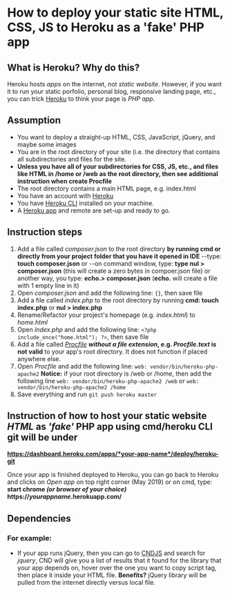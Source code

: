 # How to deploy your static site HTML, CSS, JS to Heroku as a 'fake' PHP app

## What is Heroku? Why do this?
Heroku hosts *apps* on the internet, not *static website*. However, if you want it to run your static porfolio, personal blog, responsive landing page, etc., you can trick [Heroku](https://www.heroku.com/) to think your page is *PHP app*.

## Assumption
- You want to deploy a straight-up HTML, CSS, JavaScript, jQuery, and maybe some images
- You are in the root directory of your site (i.e. the directory that contains all subdirectories and files for the site.
- **Unless you have all of your subdirectories for CSS, JS, etc., and files like HTML in /home or /web as the root directory, then see additional instruction when create Procfile**
- The root directory contains a main HTML page, e.g. index.html
- You have an account with [Heroku](https://www.heroku.com/)
- You have [Heroku CLI](https://devcenter.heroku.com/articles/heroku-cli) installed on your machine.
- A [Heroku app](https://devcenter.heroku.com/start) and remote are set-up and ready to go.

## Instruction steps
1. Add a file called *composer.json* to the root directory **by running cmd or directly from your project folder that you have it opened in IDE** --type: **touch composer.json** or --on command window, type: **type nul > composer.json** (this will create a zero bytes in compoer.json file) or another way, you type: **echo.> composer.json** (**echo.** will create a file with 1 empty line in it)
2. Open *composer.json* and add the following line: `{}`, then save file
3. Add a file called *index.php* to the root directory by running **cmd: touch index.php** or **nul > index.php**
4. Rename/Refactor your project's homepage (e.g. *index.html*) to *home.html*
5. Open *index.php* and add the following line: `<?php include_once("home.html"); ?>`, then save file
6. Add a file called [*Procfile*](https://devcenter.heroku.com/articles/procfile) ***without a file extension*, e.g. *Procfile.text* is not valid** to your app's root directory. It does not function if placed anywhere else.
7. Open *Procfile* and add the following line: `web: vendor/bin/heroku-php-apache2` **Notice:** if your root directory is /web or /home, then add the following line `web: vendor/bin/heroku-php-apache2 /web` or `web: vendor/bin/heroku-php-apache2 /home`
8. Save everything and run `git push heroku master`

## Instruction of how to host your static website *HTML* as *'fake'* PHP app using cmd/heroku CLI git will be under

**https://dashboard.heroku.com/apps/*your-app-name*/deploy/heroku-git**

Once your app is finished deployed to Heroku, you can go back to Heroku and clicks on *Open app* on top right corner (May 2019) or on cmd, type: **start chrome *(or browser of your choice)* https://*yourappname*.herokuapp.com/**

## Dependencies
### For example:
- If your app runs jQuery, then you can go to [CNDJS](https://cdnjs.com/) and search for *jquery*, CND will give you a list of results that it found for the library that your app depends on, hover over the one you want to copy script tag, then place it inside your HTML file. **Benefits?** jQuery library will be pulled from the internet directly versus local file.

